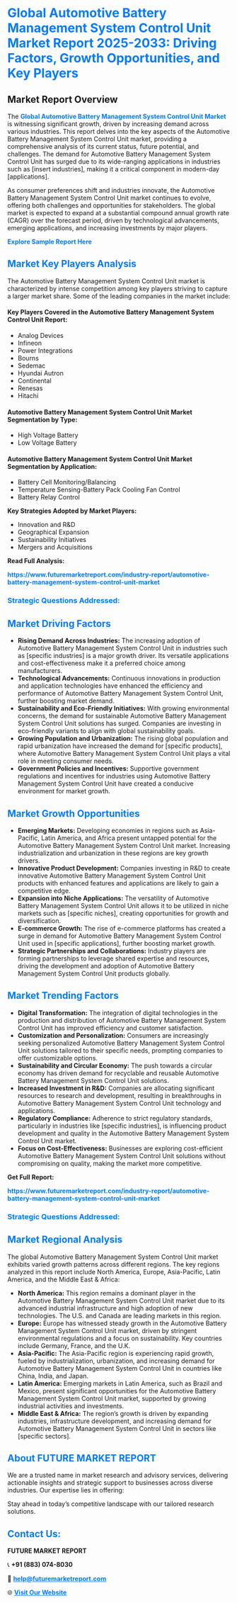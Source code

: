 <h1 style="color: #007BFF;">Global Automotive Battery Management System Control Unit Market Report 2025-2033: Driving Factors, Growth Opportunities, and Key Players</h1>

<section id="overview">
<h2>Market Report Overview</h2>
<p>The <a href="https://www.futuremarketreport.com/industry-report/automotive-battery-management-system-control-unit-market" style="color: #007BFF; text-decoration: none;"><strong>Global Automotive Battery Management System Control Unit Market</strong></a> is witnessing significant growth, driven by increasing demand across various industries. This report delves into the key aspects of the Automotive Battery Management System Control Unit market, providing a comprehensive analysis of its current status, future potential, and challenges. The demand for Automotive Battery Management System Control Unit has surged due to its wide-ranging applications in industries such as [insert industries], making it a critical component in modern-day [applications].</p>
<p>As consumer preferences shift and industries innovate, the Automotive Battery Management System Control Unit market continues to evolve, offering both challenges and opportunities for stakeholders. The global market is expected to expand at a substantial compound annual growth rate (CAGR) over the forecast period, driven by technological advancements, emerging applications, and increasing investments by major players.</p>
</section>

<section id="overview">
<p><a href="https://www.futuremarketreport.com/request-sample/reportId=75390" style="color: #007BFF; text-decoration: none;"><strong>Explore Sample Report Here</strong></a></p>
</section>

<section id="key-players">
<h2 style="color: #007BFF;">Market Key Players Analysis</h2>
<p>The Automotive Battery Management System Control Unit market is characterized by intense competition among key players striving to capture a larger market share. Some of the leading companies in the market include:</p>
<h4>Key Players Covered in the Automotive Battery Management System Control Unit Report:</h4>
<ul><li>Analog Devices</li><li>Infineon</li><li>Power Integrations</li><li>Bourns</li><li>Sedemac</li><li>Hyundai Autron</li><li>Continental</li><li>Renesas</li><li>Hitachi</li></ul>
<h4>Automotive Battery Management System Control Unit Market Segmentation by Type:</h4>
<ul><li>High Voltage Battery</li><li>Low Voltage Battery</li></ul>

<h4>Automotive Battery Management System Control Unit Market Segmentation by Application:</h4>
<ul><li>Battery Cell Monitoring/Balancing</li><li>Temperature Sensing-Battery Pack Cooling Fan Control</li><li>Battery Relay Control</li></ul>
<p><strong>Key Strategies Adopted by Market Players:</strong></p>
<ul>
<li>Innovation and R&D</li>
<li>Geographical Expansion</li>
<li>Sustainability Initiatives</li>
<li>Mergers and Acquisitions</li>
</ul>
</section>

<section>
<p><strong>Read Full Analysis: </strong></p><a href="https://www.futuremarketreport.com/industry-report/automotive-battery-management-system-control-unit-market" style="color: #007BFF; text-decoration: none;"><strong>https://www.futuremarketreport.com/industry-report/automotive-battery-management-system-control-unit-market</strong></a>
<h3 style="color: #007BFF;">Strategic Questions Addressed:</h3>
</section>

<section id="driving-factors">
<h2 style="color: #007BFF;">Market Driving Factors</h2>
<ul>
<li><strong>Rising Demand Across Industries:</strong> The increasing adoption of Automotive Battery Management System Control Unit in industries such as [specific industries] is a major growth driver. Its versatile applications and cost-effectiveness make it a preferred choice among manufacturers.</li>
<li><strong>Technological Advancements:</strong> Continuous innovations in production and application technologies have enhanced the efficiency and performance of Automotive Battery Management System Control Unit, further boosting market demand.</li>
<li><strong>Sustainability and Eco-Friendly Initiatives:</strong> With growing environmental concerns, the demand for sustainable Automotive Battery Management System Control Unit solutions has surged. Companies are investing in eco-friendly variants to align with global sustainability goals.</li>
<li><strong>Growing Population and Urbanization:</strong> The rising global population and rapid urbanization have increased the demand for [specific products], where Automotive Battery Management System Control Unit plays a vital role in meeting consumer needs.</li>
<li><strong>Government Policies and Incentives:</strong> Supportive government regulations and incentives for industries using Automotive Battery Management System Control Unit have created a conducive environment for market growth.</li>
</ul>
</section>

<section id="growth-opportunities">
<h2 style="color: #007BFF;">Market Growth Opportunities</h2>
<ul>
<li><strong>Emerging Markets:</strong> Developing economies in regions such as Asia-Pacific, Latin America, and Africa present untapped potential for the Automotive Battery Management System Control Unit market. Increasing industrialization and urbanization in these regions are key growth drivers.</li>
<li><strong>Innovative Product Development:</strong> Companies investing in R&D to create innovative Automotive Battery Management System Control Unit products with enhanced features and applications are likely to gain a competitive edge.</li>
<li><strong>Expansion into Niche Applications:</strong> The versatility of Automotive Battery Management System Control Unit allows it to be utilized in niche markets such as [specific niches], creating opportunities for growth and diversification.</li>
<li><strong>E-commerce Growth:</strong> The rise of e-commerce platforms has created a surge in demand for Automotive Battery Management System Control Unit used in [specific applications], further boosting market growth.</li>
<li><strong>Strategic Partnerships and Collaborations:</strong> Industry players are forming partnerships to leverage shared expertise and resources, driving the development and adoption of Automotive Battery Management System Control Unit products globally.</li>
</ul>
</section>

<section id="trending-factors">
<h2 style="color: #007BFF;">Market Trending Factors</h2>
<ul>
<li><strong>Digital Transformation:</strong> The integration of digital technologies in the production and distribution of Automotive Battery Management System Control Unit has improved efficiency and customer satisfaction.</li>
<li><strong>Customization and Personalization:</strong> Consumers are increasingly seeking personalized Automotive Battery Management System Control Unit solutions tailored to their specific needs, prompting companies to offer customizable options.</li>
<li><strong>Sustainability and Circular Economy:</strong> The push towards a circular economy has driven demand for recyclable and reusable Automotive Battery Management System Control Unit solutions.</li>
<li><strong>Increased Investment in R&D:</strong> Companies are allocating significant resources to research and development, resulting in breakthroughs in Automotive Battery Management System Control Unit technology and applications.</li>
<li><strong>Regulatory Compliance:</strong> Adherence to strict regulatory standards, particularly in industries like [specific industries], is influencing product development and quality in the Automotive Battery Management System Control Unit market.</li>
<li><strong>Focus on Cost-Effectiveness:</strong> Businesses are exploring cost-efficient Automotive Battery Management System Control Unit solutions without compromising on quality, making the market more competitive.</li>
</ul>
</section>

<section>
<p><strong>Get Full Report: </strong></p><a href="https://www.futuremarketreport.com/industry-report/automotive-battery-management-system-control-unit-market" style="color: #007BFF; text-decoration: none;"><strong>https://www.futuremarketreport.com/industry-report/automotive-battery-management-system-control-unit-market</strong></a>
<h3 style="color: #007BFF;">Strategic Questions Addressed:</h3>
</section>


<section id="regional-analysis">
<h2 style="color: #007BFF;">Market Regional Analysis</h2>
<p>The global Automotive Battery Management System Control Unit market exhibits varied growth patterns across different regions. The key regions analyzed in this report include North America, Europe, Asia-Pacific, Latin America, and the Middle East & Africa:</p>
<ul>
<li><strong>North America:</strong> This region remains a dominant player in the Automotive Battery Management System Control Unit market due to its advanced industrial infrastructure and high adoption of new technologies. The U.S. and Canada are leading markets in this region.</li>
<li><strong>Europe:</strong> Europe has witnessed steady growth in the Automotive Battery Management System Control Unit market, driven by stringent environmental regulations and a focus on sustainability. Key countries include Germany, France, and the U.K.</li>
<li><strong>Asia-Pacific:</strong> The Asia-Pacific region is experiencing rapid growth, fueled by industrialization, urbanization, and increasing demand for Automotive Battery Management System Control Unit in countries like China, India, and Japan.</li>
<li><strong>Latin America:</strong> Emerging markets in Latin America, such as Brazil and Mexico, present significant opportunities for the Automotive Battery Management System Control Unit market, supported by growing industrial activities and investments.</li>
<li><strong>Middle East & Africa:</strong> The region’s growth is driven by expanding industries, infrastructure development, and increasing demand for Automotive Battery Management System Control Unit in sectors like [specific sectors].</li>
</ul>
</section>

<footer>
<h2 style="color: #007BFF;">About FUTURE MARKET REPORT</h2>
<p>We are a trusted name in market research and advisory services, delivering actionable insights and strategic support to businesses across diverse industries. Our expertise lies in offering:</p>

<p>Stay ahead in today’s competitive landscape with our tailored research solutions.</p>

<h2 style="color: #007BFF;">Contact Us:</h2>
<p><strong>FUTURE MARKET REPORT</strong></p>
<p>📞 <strong>+91 (883) 074-8030</strong></p>
<p>📧 <strong><a href="mailto:help@futuremarketreport.com" style="color: #007BFF;">help@futuremarketreport.com</a></strong></p>
<p>🌐 <strong><a href="https://www.futuremarketreport.com/" style="color: #007BFF;">Visit Our Website</a></strong></p>
</footer>
